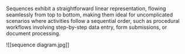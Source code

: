 Sequences exhibit a straightforward linear representation, flowing seamlessly from top to bottom, making them ideal for uncomplicated scenarios where activities follow a sequential order, such as procedural workflows involving step-by-step data entry, form submissions, or document processing.

![[sequence diagram.jpg]]